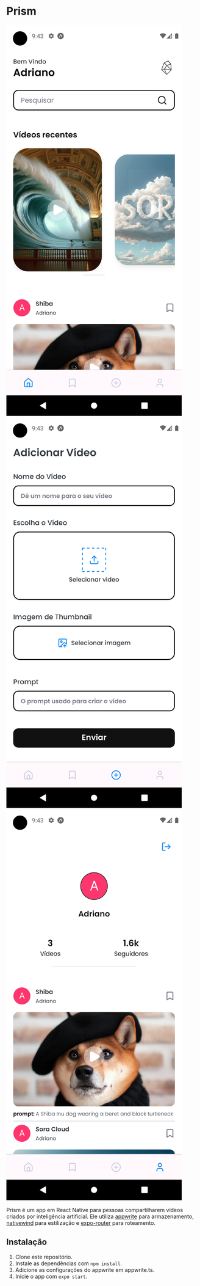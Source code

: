 # Prism

![home](assets/screenshots/home.png "home")
![create](assets/screenshots/create.png "create")
![profile](assets/screenshots/profile.png "profile")


Prism é um app em React Native para pessoas compartilharem vídeos criados por inteligência artificial. Ele utiliza [appwrite](https://appwrite.io/) para armazenamento, [nativewind](https://nativewind.dev/) para estilização e [expo-router](https://expo.dev/docs/versions/latest/routing/overview/) para roteamento.


## Instalação

1. Clone este repositório.
2. Instale as dependências com `npm install`.
3. Adicione as configurações do appwrite em appwrite.ts.
3. Inicie o app com `expo start`.
